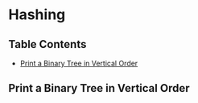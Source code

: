 # Hashing 
## Table Contents
   - [Print a Binary Tree in Vertical Order](#Print-a-Binary-Tree-in-Vertical-Order)
   
## Print a Binary Tree in Vertical Order

